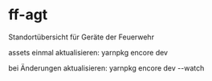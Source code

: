 # ff-agt
Standortübersicht für Geräte der Feuerwehr

assets einmal aktualisieren:
yarnpkg encore dev

bei Änderungen aktualisieren:
yarnpkg encore dev --watch
